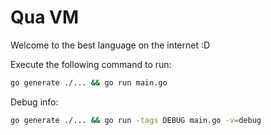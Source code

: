 # Qua VM
Welcome to the best language on the internet :D

Execute the following command to run:
```sh
go generate ./... && go run main.go
```

Debug info:

```sh
go generate ./... && go run -tags DEBUG main.go -v=debug
```
